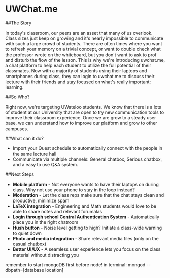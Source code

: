 UWChat.me
========
##The Story

In today's classroom, our peers are an asset that many of us overlook. Class sizes just keep on growing and it's nearly impossible to communicate with such a large crowd of students. There are often times where you want to refresh your memory on a trivial concept, or want to double check what the professor wrote on the whiteboard, but you don't want to ask to prof and disturb the flow of the lesson. This is why we're introducing uwchat.me, a chat platform to help each student to utilize the full potential of their classmates. Now with a majority of students using their laptops and smartphones during class, they can login to uwchat.me to discuss their lecture with their friends and stay focused on what's really important: learning.

##So Who?

Right now, we're targeting UWateloo students. We know that there is a lots of student at our University that are open to try new communication tools to improve their classroom experience. Once we are grow to a steady user base, we can understand how to improve our platform and grow to other campuses.

##What can it do?

-   Import your Quest schedule to automatically connect with the people in the same lecture hall
-   Communicate via multiple channels: General chatbox, Serious chatbox, and a easy to use Q&A system.

##Next Steps

-   **Mobile platform** - Not everyone wants to have their laptops on during class. Why not use your phone to stay in the loop instead?
-   **Moderation** - Let the class reps make sure that the chat stays clean and productive, minimize spam
-   **LaTeX integration** - Engineering and Math students would love to be able to share notes and relevant forumalas
-   **Login through school Central Authentication System** - Automatically place you in the right chatroom
-   **Hush button** - Noise level getting to high? Initiate a class-wide warning to quiet down
-   **Photo and media integration** - Share relevant media files (only on the casual chatbox)
-   **Better UI/UX** - A seamless user experience lets you focus on the class material without distracting you



remember to start mongoDB first before node!
in terminal: mongod --dbpath=[database location]